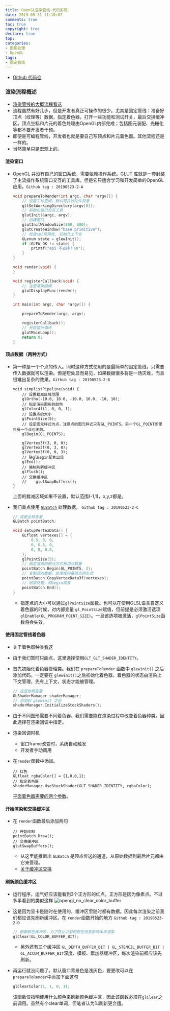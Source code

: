 ```yaml
---
title: OpenGL渲染管线-代码实现
date: 2019-05-31 11:10:07
comments: true
toc: true
copyright: true
declare: true
top:
categories:
- 图形处理
- OpenGL
tags:
- 固定管线
---
```



* [Github 代码仓](https://github.com/roastduckcd/OpenGL/)

### 渲染流程概述
* [渲染管线的大概流程看这](http://roastduck.xyz/article/OpenGL-%E6%B8%B2%E6%9F%93%E6%9E%B6%E6%9E%84%E5%8F%8A%E5%9B%BA%E5%AE%9A%E7%AE%A1%E7%BA%BF%E7%9D%80%E8%89%B2%E5%99%A8.html#渲染管线（流水线）一般流程)
* 流程虽然有好几步，但是开发者真正可操作的很少。尤其是固定管线：准备好顶点（纹理等）数据，指定着色器，打开一些功能和测试开关，最后交换缓冲区。顶点坐标和片元的着色处理由OpenGL内部完成；包括图元装配、光栅化等都不要开发者干预。
* 即便是可编程管线，开发者也就是要自己写顶点和片元着色器。其他流程还是一样的。
* 当然简单只是宏观上的。
<!--more-->
#### 渲染窗口
* OpenGL 并没有自己的窗口系统，需要依赖操作系统。GLUT 库就是一套封装了主流操作系统窗口交互的工具库，但是它只适合学习和开发简单的OpenGL应用。`Github tag : 20190523-2-A`

    ```c++ main.cpp 
    void prepareToRender(int argc, char *argv[]) {
        // 设置工作空间，默认可执行文件目录
        gltSetWorkingDirectory(argv[0]);
        // 初始化窗口交互工具
        glutInit(&argc, argv);
        // 创建窗口
        glutInitWindowSize(800, 600);
        glutCreateWindow("base primitive");
        // 检查api可用性, 初始化上下文
        GLenum state = glewInit();
        if (GLEW_OK != state) {
            printf("api 不支持！\n");
        } 
    }
    
    void render(void) {
    }
    
    void registerCallback(void) {
        // 注册渲染回调
        glutDisplayFunc(render);
    }
    
    int main(int argc, char *argv[]) {
    
        prepareToRender(argc, argv);
    
        registerCallback();
        // 开启监听循环
        glutMainLoop();
        return 0;
    }
    ```

#### 顶点数据（两种方式）
* 第一种是一个个点的传入。同时这种方式使用的是最简单的固定管线，只需要传入数据就可以渲染。但是短处显而易见，如果数据很多将是一场灾难，而且很难出复杂的效果。`Github tag : 20190523-2-B`

    ```
    void simplistPipeline(void) {
        // 设置裁减区域范围
        glOrtho(-10.0, 10.0, -10.0, 10.0, -10, 10);
        // 指定渲染图形的颜色
        glColor4f(1, 0, 0, 1);
        // 设置点的大小
        glPointSize(5);
        // 设定图元样式为点，注意点的图元样式只有GL_POINTS。另一个GL_POINT即便只有一个点也无效。
        glBegin(GL_POINTS);
    
        glVertex3f(3, 0, 0);
        glVertex3f(0, 3, 0);
        glVertex3f(0, 0, 3);
        // 随glBegin配套出现
        glEnd();
        // 强制刷新缓冲区
        glFlush();      
        // 交换缓冲区
        //    glutSwapBuffers();
    }
    ```
    上面的裁减区域如果不设置，默认范围(-1,1)，x,y,z都是。

* 我们重点使用 [`GLBatch`](http://roastduck.xyz/article/OpenGL%E6%9C%AF%E8%AF%AD.html#OpenGL-头文件) 处理数据。 `Github tag : 20190523-2-C`

    ``` c++ main.cpp 
    // 这是全局变量 
    GLBatch pointBatch;
    
    void setupVertexData() {
        GLfloat vertexes[] = {
            0.5, 0, 0,
            0, 0.5, 0,
            0, 0, 0.5,
        };
        glPointSize(5);
        // 指定渲染的图元方式和顶点数量
        pointBatch.Begin(GL_POINTS, 3);
        // 复制顶点数据，处理成向量顶点的形式
        pointBatch.CopyVertexData3f(vertexes);
        // 结束处理，和begin成套
        pointBatch.End();
    }
    ```
    * 指定点的大小可以通过`glPointSize`函数。也可以在使用GLSL语言自定义着色器的时候，对内部变量 `gl_PointSize`赋值，但前提是必须激活选项`glEnable(GL_PROGRAM_POINT_SIZE)`。一旦该选项被激活，`glPointSize`函数将会失效。

#### 使用固定管线着色器
* 关于着色器种类[看这](http://roastduck.xyz/article/OpenGL-%E6%B8%B2%E6%9F%93%E6%9E%B6%E6%9E%84%E5%8F%8A%E5%9B%BA%E5%AE%9A%E7%AE%A1%E7%BA%BF%E7%9D%80%E8%89%B2%E5%99%A8.html#固定管线着色器)
* 由于我们暂时只画点，这里选择使用`GLT_GLT_SHADER_IDENTITY`。
* 首先初始化着色器管理类。我们在 `prepareToRender` 函数中 `glewinit()` 之后添加代码。一定要在 `glewinit()`之后初始化着色器。着色器的状态由渲染上下文管理，先有上下文，状态才能被管理。
    
    ``` c++ main.cpp
    // 这是全局变量
    GLShaderManager shaderManager;
    // 添加到 glewinit 之后
    shaderManager.InitializeStockShaders();
    ```
* 由于不同图形需要不同着色器，我们需要能在渲染过程中改变着色器种类。因此选择在渲染回调中指定。
* 渲染回调时机
    * 窗口frame改变时，系统自动触发
    * 开发者手动调用
* 在`render`函数中添加。
   
    ```
    // 红色
    GLfloat rgbaColor[] = {1,0,0,1};
    // 指定着色器
    shaderManager.UseStockShader(GLT_SHADER_IDENTITY, rgbaColor);
    ```
    [平面着色器需要的两个参数](http://roastduck.xyz/article/OpenGL-%E6%B8%B2%E6%9F%93%E6%9E%B6%E6%9E%84%E5%8F%8A%E5%9B%BA%E5%AE%9A%E7%AE%A1%E7%BA%BF%E7%9D%80%E8%89%B2%E5%99%A8.html#单元着色器-GLT-SHADER-IDENTITY)。
    
#### 开始渲染和交换缓冲区
* 在 `render`函数最后添加两句

    ```
    // 开始绘制
    pointBatch.Draw();
    // 交换缓冲区
    glutSwapBuffers();
    ```
    * 从这里能推断出 `GLBatch` 是顶点传送的通道，从原始数据到最后片元都由它来管理。
    * [关于缓冲区交换](http://roastduck.xyz/article/OpenGL%E6%9C%AF%E8%AF%AD.html#渲染上屏-交换缓冲区)

#### 刷新颜色缓冲区
* 运行程序，运气好应该能看到3个正方形的红点。正方形是因为像素点。不过多半看到的类似这样
    ![opengl_no_clear_color_buffer](https://i.loli.net/2019/05/31/5cf09d873f52317559.jpg)
* 这是因为显卡是随时在使用的，缓冲区里随时都有数据。因此每次渲染之前我们都应该先刷新缓冲区。在 `render`函数开始的地方 `Github tag : 20190523-2-D`
    
    ```c++
    // 刷新颜色缓冲区，为了防止之前的颜色信息影响本次渲染
    glClear(GL_COLOR_BUFFER_BIT);
    ```
    * 另外还有三个缓冲区 `GL_DEPTH_BUFFER_BIT | GL_STENCIL_BUFFER_BIT | GL_ACCUM_BUFFER_BIT`深度、模板、累加器缓冲区，每次渲染前都应该先刷新。
* 再运行就没问题了。默认窗口背景色是浅灰色，要更改可以在`prepareToRender`中添加下面这句
    
    ```c++
    glClearColor(1, 1, 0, 1);
    ```
    该函数仅指明使用什么颜色来刷新颜色缓冲区，因此该函数必须在`glClear`之前调用。虽然有个clear单词，但笔者认为叫刷新更合适。
